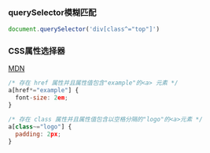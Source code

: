 



### querySelector模糊匹配

```js
document.querySelector('div[class^="top"]')
```



### CSS属性选择器

[MDN](https://developer.mozilla.org/zh-CN/docs/Web/CSS/Attribute_selectors)

```js
/* 存在 href 属性并且属性值包含"example"的<a> 元素 */
a[href*="example"] {
  font-size: 2em;
}
```

```js
/* 存在 class 属性并且属性值包含以空格分隔的"logo"的<a>元素 */
a[class~="logo"] {
  padding: 2px;
}
```

